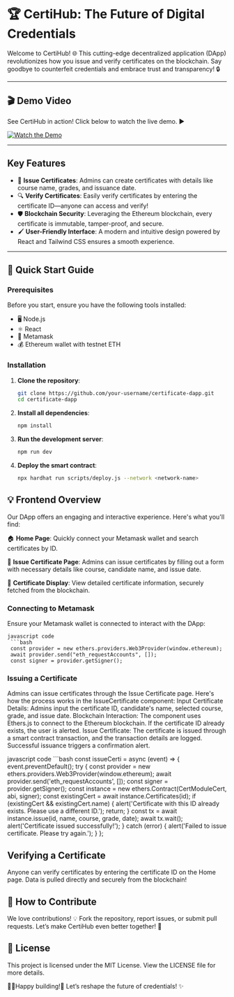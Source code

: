 # 🏆 CertiHub: The Future of Digital Credentials

Welcome to CertiHub! 🌐 This cutting-edge decentralized application (DApp) revolutionizes how you issue and verify certificates on the blockchain. Say goodbye to counterfeit credentials and embrace trust and transparency! 🔒

---

## 🎬 Demo Video

See CertiHub in action! Click below to watch the live demo. ▶️

[![Watch the Demo](link_to_your_demo_video_thumbnail)](link_to_your_demo_video)

---

## Key Features

- 📝 **Issue Certificates**: Admins can create certificates with details like course name, grades, and issuance date.
- 🔍 **Verify Certificates**: Easily verify certificates by entering the certificate ID—anyone can access and verify!
- 🛡️ **Blockchain Security**: Leveraging the Ethereum blockchain, every certificate is immutable, tamper-proof, and secure.
- 🖌️ **User-Friendly Interface**: A modern and intuitive design powered by React and Tailwind CSS ensures a smooth experience.

---

## 🚀 Quick Start Guide

### Prerequisites

Before you start, ensure you have the following tools installed:

- 🖥 Node.js
- ⚛️ React
- 🦊 Metamask
- 💰 Ethereum wallet with testnet ETH

### Installation

1. **Clone the repository**:

   ```bash
   git clone https://github.com/your-username/certificate-dapp.git
   cd certificate-dapp
   
2. **Install all dependencies**:

   ```bash 
   npm install

3. **Run the development server**:


   ``` bash
   npm run dev

4. **Deploy the smart contract**:

   ```bash
   npx hardhat run scripts/deploy.js --network <network-name>

## 💡 Frontend Overview
Our DApp offers an engaging and interactive experience. Here's what you'll find:

🏠 **Home Page**: Quickly connect your Metamask wallet and search certificates by ID.

📝 **Issue Certificate Page**: Admins can issue certificates by filling out a form with necessary details like course, candidate name, and issue date.

📜 **Certificate Display**: View detailed certificate information, securely fetched from the blockchain.

### Connecting to Metamask
Ensure your Metamask wallet is connected to interact with the DApp:

    javascript code
     ```bash
     const provider = new ethers.providers.Web3Provider(window.ethereum);
     await provider.send("eth_requestAccounts", []);
     const signer = provider.getSigner();

### Issuing a Certificate

Admins can issue certificates through the Issue Certificate page. Here's how the process works in the IssueCertificate component:
Input Certificate Details: Admins input the certificate ID, candidate's name, selected course, grade, and issue date.
Blockchain Interaction: The component uses Ethers.js to connect to the Ethereum blockchain. If the certificate ID already exists, the user is alerted.
Issue Certificate: The certificate is issued through a smart contract transaction, and the transaction details are logged. Successful issuance triggers a confirmation alert.

javascript code
    ```bash
   const issueCerti = async (event) => {
        event.preventDefault();
        try {
          const provider = new ethers.providers.Web3Provider(window.ethereum);
          await provider.send('eth_requestAccounts', []);
          const signer = provider.getSigner();
          const instance = new ethers.Contract(CertModuleCert, abi, signer);
          const existingCert = await instance.Certificates(id);
          if (existingCert && existingCert.name) {
            alert('Certificate with this ID already exists. Please use a different ID.');
            return;
          }
          const tx = await instance.issue(id, name, course, grade, date);
          await tx.wait();
          alert('Certificate issued successfully!');
        } catch (error) {
          alert('Failed to issue certificate. Please try again.');
        }
   };


## Verifying a Certificate
Anyone can verify certificates by entering the certificate ID on the Home page. Data is pulled directly and securely from the blockchain!

## 🤝 How to Contribute
We love contributions! 💡 Fork the repository, report issues, or submit pull requests. Let’s make CertiHub even better together! 🚀

## 📜 License
This project is licensed under the MIT License. View the LICENSE file for more details.

👩‍💻Happy building!🚀 Let’s reshape the future of credentials! ✨

